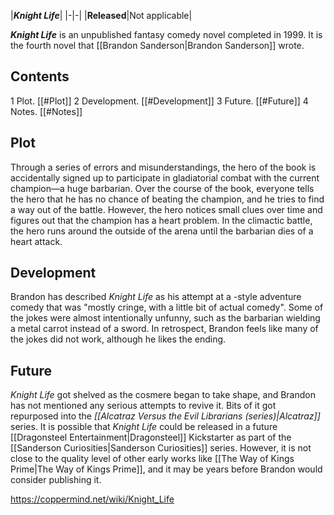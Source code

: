 |***Knight Life***|
|-|-|
|**Released**|Not applicable|

***Knight Life*** is an unpublished fantasy comedy novel completed in 1999. It is the fourth novel that [[Brandon Sanderson\|Brandon Sanderson]] wrote.

## Contents

1 Plot. [[#Plot]] 
2 Development. [[#Development]] 
3 Future. [[#Future]] 
4 Notes. [[#Notes]] 


## Plot
Through a series of errors and misunderstandings, the hero of the book is accidentally signed up to participate in gladiatorial combat with the current champion—a huge barbarian. Over the course of the book, everyone tells the hero that he has no chance of beating the champion, and he tries to find a way out of the battle. However, the hero notices small clues over time and figures out that the champion has a heart problem. In the climactic battle, the hero runs around the outside of the arena until the barbarian dies of a heart attack.

## Development
Brandon has described *Knight Life* as his attempt at a -style adventure comedy that was "mostly cringe, with a little bit of actual comedy". Some of the jokes were almost intentionally unfunny, such as the barbarian wielding a metal carrot instead of a sword. In retrospect, Brandon feels like many of the jokes did not work, although he likes the ending.

## Future
*Knight Life* got shelved as the cosmere began to take shape, and Brandon has not mentioned any serious attempts to revive it. Bits of it got repurposed into the *[[Alcatraz Versus the Evil Librarians (series)\|Alcatraz]]* series.
It is possible that *Knight Life* could be released in a future [[Dragonsteel Entertainment\|Dragonsteel]] Kickstarter as part of the [[Sanderson Curiosities\|Sanderson Curiosities]] series. However, it is not close to the quality level of other early works like [[The Way of Kings Prime\|The Way of Kings Prime]], and it may be years before Brandon would consider publishing it.



https://coppermind.net/wiki/Knight_Life